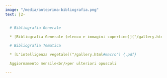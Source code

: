 ```yaml
---
image: "/media/anteprima-bibliografia.png"
text: |2-


  # Bibliografia Generale

  * [Bibliografia Generale (elenco e immagini copertine)]("/gallery.html#paesaggi") {.pdf}

  # Bibliografia Tematica

  * [L'intelligenza vegetale]("/gallery.html#macro") {.pdf}

  Aggiornamento mensile<br/>per ulteriori opuscoli

---
```

